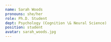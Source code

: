 ```yaml
---
name: Sarah Woods
pronouns: she/her
role: Ph.D. Student
dept: Psychology (Cognition \& Neural Science)
position: student
avatar: sarah_woods.jpg
---
```


